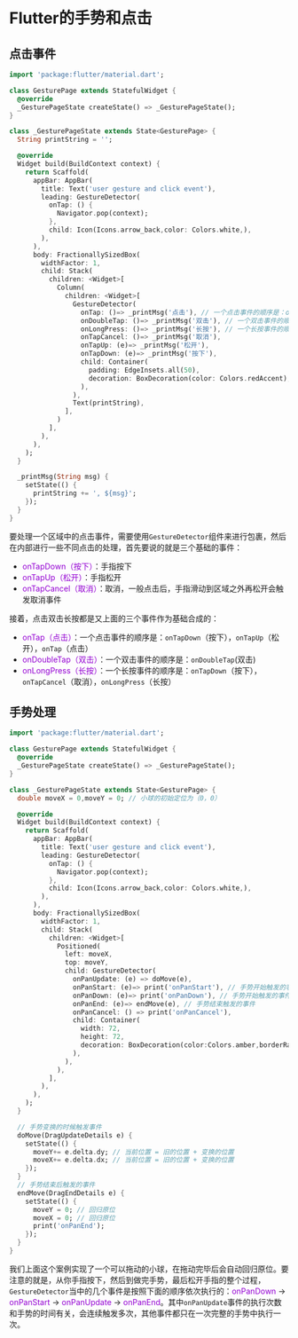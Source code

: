 # Flutter的手势和点击

## 点击事件
```dart
import 'package:flutter/material.dart';

class GesturePage extends StatefulWidget {
  @override
  _GesturePageState createState() => _GesturePageState();
}

class _GesturePageState extends State<GesturePage> {
  String printString = '';

  @override
  Widget build(BuildContext context) {
    return Scaffold(
      appBar: AppBar(
        title: Text('user gesture and click event'),
        leading: GestureDetector(
          onTap: () {
            Navigator.pop(context);
          },
          child: Icon(Icons.arrow_back,color: Colors.white,),
        ),
      ),
      body: FractionallySizedBox(
        widthFactor: 1,
        child: Stack(
          children: <Widget>[
            Column(
              children: <Widget>[
                GestureDetector(
                  onTap: ()=> _printMsg('点击'), // 一个点击事件的顺序是：onTapDown，onTapUp，onTap
                  onDoubleTap: ()=> _printMsg('双击'), // 一个双击事件的顺序是：onDoubleTap
                  onLongPress: ()=> _printMsg('长按'), // 一个长按事件的顺序是：onTapDown，onTapCancel，onLongPress
                  onTapCancel: ()=> _printMsg('取消'),
                  onTapUp: (e)=> _printMsg('松开'),
                  onTapDown: (e)=> _printMsg('按下'),
                  child: Container(
                    padding: EdgeInsets.all(50),
                    decoration: BoxDecoration(color: Colors.redAccent),
                  ),
                ),
                Text(printString),
              ],
            )
          ],
        ),
      ),
    );
  }

  _printMsg(String msg) {
    setState(() {
      printString += ', ${msg}';
    });
  }
}
```
要处理一个区域中的点击事件，需要使用`GestureDetector`组件来进行包裹，然后在内部进行一些不同点击的处理，首先要说的就是三个基础的事件：
+ <font color=#9400D3>onTapDown（按下）</font>：手指按下
+ <font color=#9400D3>onTapUp（松开）</font>：手指松开
+ <font color=#9400D3>onTapCancel（取消）</font>：取消，一般点击后，手指滑动到区域之外再松开会触发取消事件

接着，点击双击长按都是又上面的三个事件作为基础合成的：
+ <font color=#9400D3>onTap（点击）</font>：一个点击事件的顺序是：`onTapDown`（按下），`onTapUp`（松开），`onTap`（点击）
+ <font color=#9400D3>onDoubleTap（双击）</font>：一个双击事件的顺序是：`onDoubleTap`(双击)
+ <font color=#9400D3>onLongPress（长按）</font>：一个长按事件的顺序是：`onTapDown`（按下），`onTapCancel`（取消），`onLongPress`（长按）


## 手势处理
```dart
import 'package:flutter/material.dart';

class GesturePage extends StatefulWidget {
  @override
  _GesturePageState createState() => _GesturePageState();
}

class _GesturePageState extends State<GesturePage> {
  double moveX = 0,moveY = 0; // 小球的初始定位为（0，0）

  @override
  Widget build(BuildContext context) {
    return Scaffold(
      appBar: AppBar(
        title: Text('user gesture and click event'),
        leading: GestureDetector(
          onTap: () {
            Navigator.pop(context);
          },
          child: Icon(Icons.arrow_back,color: Colors.white,),
        ),
      ),
      body: FractionallySizedBox(
        widthFactor: 1,
        child: Stack(
          children: <Widget>[
            Positioned(
              left: moveX,
              top: moveY,
              child: GestureDetector(
                onPanUpdate: (e) => doMove(e),
                onPanStart: (e)=> print('onPanStart'), // 手势开始触发的事件
                onPanDown: (e)=> print('onPanDown'), // 手势开始触发的事件
                onPanEnd: (e)=> endMove(e), // 手势结束触发的事件
                onPanCancel: () => print('onPanCancel'),
                child: Container(
                  width: 72,
                  height: 72,
                  decoration: BoxDecoration(color:Colors.amber,borderRadius: BorderRadius.circular(36)),
                ),
              ),
            ),
          ],
        ),
      ),
    );
  }

  // 手势变换的时候触发事件
  doMove(DragUpdateDetails e) {
    setState(() {
      moveY+= e.delta.dy; // 当前位置 = 旧的位置 + 变换的位置
      moveX+= e.delta.dx; // 当前位置 = 旧的位置 + 变换的位置
    });
  }
  // 手势结束后触发的事件
  endMove(DragEndDetails e) {
    setState(() {
      moveY = 0; // 回归原位
      moveX = 0; // 回归原位
      print('onPanEnd');
    });
  }
}

```
我们上面这个案例实现了一个可以拖动的小球，在拖动完毕后会自动回归原位。要注意的就是，从你手指按下，然后到做完手势，最后松开手指的整个过程，`GestureDetector`当中的几个事件是按照下面的顺序依次执行的：<font color=#9400D3>onPanDown</font> -> <font color=#9400D3>onPanStart</font> -> <font color=#9400D3>onPanUpdate</font> -> <font color=#9400D3>onPanEnd</font>。其中`onPanUpdate`事件的执行次数和手势的时间有关，会连续触发多次，其他事件都只在一次完整的手势中执行一次。
